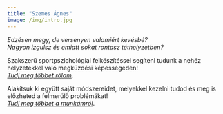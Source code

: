 ```yaml
---
title: "Szemes Ágnes"
image: /img/intro.jpg
---
```


_Edzésen megy, de versenyen valamiért kevésbé?_  
_Nagyon izgulsz és emiatt sokat rontasz téthelyzetben?_

Szakszerű sportpszichológiai felkészítéssel segíteni tudunk a nehéz helyzetekkel való megküzdési képességeden!  
_[Tudj meg többet rólam](/bemutatkozás)_.

Alakítsuk ki együtt saját módszereidet, melyekkel kezelni tudod és meg is előzheted a felmerülő problémákat!  
_[Tudj meg többet a munkámról](/sportpszichológia)_.
